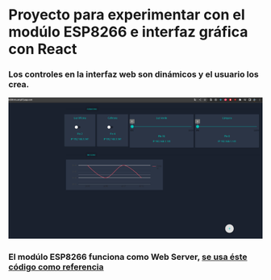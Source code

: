 # Proyecto para experimentar con el modúlo ESP8266 e interfaz gráfica con React

### Los controles en la interfaz web son dinámicos y el usuario los crea.
![Interfaz muestra](https://github.com/irvyncornejo/iot/blob/feature-component-form/assets/captura_1.png)
### El modúlo ESP8266 funciona como Web Server, [se usa éste código como referencia](https://github.com/luisllamasbinaburo/ESP8266-Examples/tree/master/05_Server_Simple)

